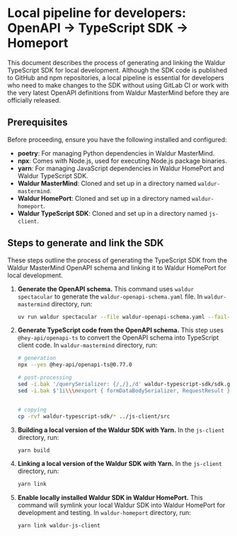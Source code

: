 <!-- EXTERNAL DOCUMENT
Source: https://code.opennodecloud.com/waldur/waldur-homeport.git
Branch: develop
Remote Path: docs//sdk.md
Local Path: docs/developer-guide/ui
Last Sync: 2025-10-31T03:04:04.839907

WARNING: This file is automatically synchronized from the source repository.
DO NOT EDIT this file directly. Changes will be overwritten.
Edit the source at: https://code.opennodecloud.com/waldur/waldur-homeport.git/-/tree/develop/docs//sdk.md
-->


# Local pipeline for developers: OpenAPI -> TypeScript SDK -> Homeport

This document describes the process of generating and linking the Waldur TypeScript SDK for local development. Although the SDK code is published to GitHub and npm repositories, a local pipeline is essential for developers who need to make changes to the SDK without using GitLab CI or work with the very latest OpenAPI definitions from Waldur MasterMind before they are officially released.

## Prerequisites

Before proceeding, ensure you have the following installed and configured:

* **poetry**: For managing Python dependencies in Waldur MasterMind.
* **npx**: Comes with Node.js, used for executing Node.js package binaries.
* **yarn**: For managing JavaScript dependencies in Waldur HomePort and Waldur TypeScript SDK.
* **Waldur MasterMind**: Cloned and set up in a directory named `waldur-mastermind`.
* **Waldur HomePort**: Cloned and set up in a directory named `waldur-homeport`.
* **Waldur TypeScript SDK**: Cloned and set up in a directory named `js-client`.

## Steps to generate and link the SDK

These steps outline the process of generating the TypeScript SDK from the Waldur MasterMind OpenAPI schema and linking it to Waldur HomePort for local development.

1. **Generate the OpenAPI schema.**
   This command uses `waldur spectacular` to generate the `waldur-openapi-schema.yaml` file. In `waldur-mastermind` directory, run:

   ```bash
   uv run waldur spectacular --file waldur-openapi-schema.yaml --fail-on-warn
   ```

2. **Generate TypeScript code from the OpenAPI schema.**
   This step uses `@hey-api/openapi-ts` to convert the OpenAPI schema into TypeScript client code. In `waldur-mastermind` directory, run:

   ```bash
   # generation
   npx --yes @hey-api/openapi-ts@0.77.0

   # post-processing
   sed -i.bak '/querySerializer: {/,/},/d' waldur-typescript-sdk/sdk.gen.ts && rm waldur-typescript-sdk/sdk.gen.ts.bak
   sed -i.bak $'1i\\\nexport { formDataBodySerializer, RequestResult } from "./client";' waldur-typescript-sdk/index.ts && rm waldur-typescript-sdk/index.ts.bak


   # copying
   cp -rvf waldur-typescript-sdk/* ../js-client/src
   ```

3. **Building a local version of the Waldur SDK with Yarn.**
   In the `js-client` directory, run:

   ```bash
   yarn build
   ```

4. **Linking a local version of the Waldur SDK with Yarn.**
   In the `js-client` directory, run:

   ```bash
   yarn link
   ```

5. **Enable locally installed Waldur SDK in Waldur HomePort.**
   This command will symlink your local Waldur SDK into Waldur HomePort for development and testing. In `waldur-homeport` directory, run:

   ```bash
   yarn link waldur-js-client
   ```
